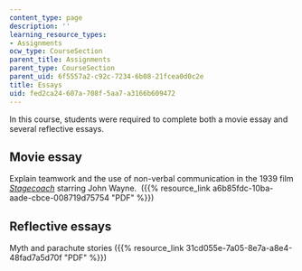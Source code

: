 ```yaml
---
content_type: page
description: ''
learning_resource_types:
- Assignments
ocw_type: CourseSection
parent_title: Assignments
parent_type: CourseSection
parent_uid: 6f5557a2-c92c-7234-6b08-21fcea0d0c2e
title: Essays
uid: fed2ca24-607a-708f-5aa7-a3166b609472
---
```


In this course, students were required to complete both a movie essay and several reflective essays.

Movie essay
-----------

Explain teamwork and the use of non-verbal communication in the 1939 film [_Stagecoach_](http://www.imdb.com/title/tt0031971/) starring John Wayne.  ({{% resource_link a6b85fdc-10ba-aade-cbce-008719d75754 "PDF" %}})

Reflective essays
-----------------

Myth and parachute stories ({{% resource_link 31cd055e-7a05-8e7a-a8e4-48fad7a5d70f "PDF" %}})